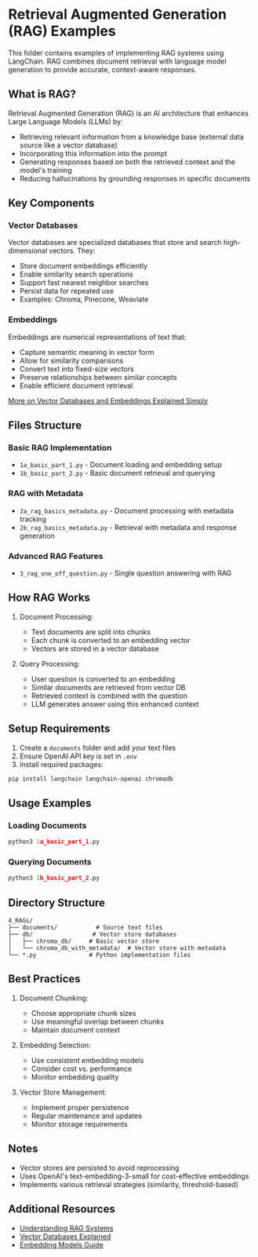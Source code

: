 # Retrieval Augmented Generation (RAG) Examples

This folder contains examples of implementing RAG systems using LangChain. RAG combines document retrieval with language model generation to provide accurate, context-aware responses.

## What is RAG?
Retrieval Augmented Generation (RAG) is an AI architecture that enhances Large Language Models (LLMs) by:
- Retrieving relevant information from a knowledge base (external data source like a vector database)
- Incorporating this information into the prompt
- Generating responses based on both the retrieved context and the model's training
- Reducing hallucinations by grounding responses in specific documents

## Key Components

### Vector Databases
Vector databases are specialized databases that store and search high-dimensional vectors. They:
- Store document embeddings efficiently
- Enable similarity search operations
- Support fast nearest neighbor searches
- Persist data for repeated use
- Examples: Chroma, Pinecone, Weaviate


### Embeddings
Embeddings are numerical representations of text that:
- Capture semantic meaning in vector form
- Allow for similarity comparisons
- Convert text into fixed-size vectors
- Preserve relationships between similar concepts
- Enable efficient document retrieval

[More on Vector Databases and Embeddings Explained Simply](https://medium.com/gopenai/vector-databases-and-embeddings-explained-like-youre-15-5d23879fea05)

## Files Structure

### Basic RAG Implementation
- `1a_basic_part_1.py` - Document loading and embedding setup
- `1b_basic_part_2.py` - Basic document retrieval and querying

### RAG with Metadata
- `2a_rag_basics_metadata.py` - Document processing with metadata tracking
- `2b_rag_basics_metadata.py` - Retrieval with metadata and response generation

### Advanced RAG Features
- `3_rag_one_off_question.py` - Single question answering with RAG

## How RAG Works
1. Document Processing:
   - Text documents are split into chunks
   - Each chunk is converted to an embedding vector
   - Vectors are stored in a vector database

2. Query Processing:
   - User question is converted to an embedding
   - Similar documents are retrieved from vector DB
   - Retrieved context is combined with the question
   - LLM generates answer using this enhanced context

## Setup Requirements
1. Create a `documents` folder and add your text files
2. Ensure OpenAI API key is set in `.env`
3. Install required packages:
```bash
pip install langchain langchain-openai chromadb
```

## Usage Examples

### Loading Documents
```python
python3 1a_basic_part_1.py
```

### Querying Documents
```python
python3 1b_basic_part_2.py
```

## Directory Structure
```
4_RAGs/
├── documents/           # Source text files
├── db/                 # Vector store databases
│   ├── chroma_db/     # Basic vector store
│   └── chroma_db_with_metadata/  # Vector store with metadata
└── *.py               # Python implementation files
```

## Best Practices
1. Document Chunking:
   - Choose appropriate chunk sizes
   - Use meaningful overlap between chunks
   - Maintain document context

2. Embedding Selection:
   - Use consistent embedding models
   - Consider cost vs. performance
   - Monitor embedding quality

3. Vector Store Management:
   - Implement proper persistence
   - Regular maintenance and updates
   - Monitor storage requirements

## Notes
- Vector stores are persisted to avoid reprocessing
- Uses OpenAI's text-embedding-3-small for cost-effective embeddings
- Implements various retrieval strategies (similarity, threshold-based)

## Additional Resources
- [Understanding RAG Systems](https://python.langchain.com/docs/modules/data_connection/)
- [Vector Databases Explained](https://www.pinecone.io/learn/vector-database/)
- [Embedding Models Guide](https://platform.openai.com/docs/guides/embeddings)